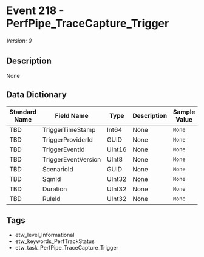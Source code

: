 # Event 218 - PerfPipe_TraceCapture_Trigger
###### Version: 0

## Description
None

## Data Dictionary
|Standard Name|Field Name|Type|Description|Sample Value|
|---|---|---|---|---|
|TBD|TriggerTimeStamp|Int64|None|`None`|
|TBD|TriggerProviderId|GUID|None|`None`|
|TBD|TriggerEventId|UInt16|None|`None`|
|TBD|TriggerEventVersion|UInt8|None|`None`|
|TBD|ScenarioId|GUID|None|`None`|
|TBD|SqmId|UInt32|None|`None`|
|TBD|Duration|UInt32|None|`None`|
|TBD|RuleId|UInt32|None|`None`|

## Tags
* etw_level_Informational
* etw_keywords_PerfTrackStatus
* etw_task_PerfPipe_TraceCapture_Trigger
